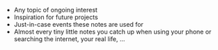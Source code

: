 - Any topic of ongoing interest
- Inspiration for future projects
- Just-in-case events these notes are used for
- Almost every tiny little notes you catch up when using your phone or searching the internet, your real life, ...